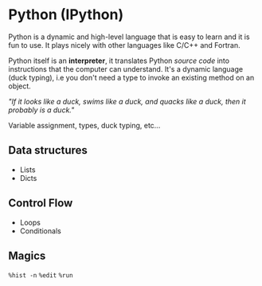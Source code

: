 # Python (IPython)

Python is a dynamic and high-level language that is easy to learn and it is fun to use. It plays nicely with other languages like C/C++ and Fortran. 

Python itself is an **interpreter**, it translates Python *source code* into instructions that the computer can understand. It's a dynamic language (duck typing), i.e you don't need a type to invoke an existing method on an object. 

*"If it looks like a duck, swims like a duck, and quacks like a duck, then it probably is a duck."*


Variable assignment, types, duck typing, etc...


## Data structures

* Lists
* Dicts

## Control Flow

* Loops
* Conditionals

## Magics

`%hist -n`
`%edit`
`%run`
